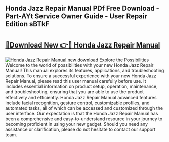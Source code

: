 ## Honda Jazz Repair Manual PDf Free Download - Part-AYt Service Owner Guide - User Repair Edition sBTkF

# <h2><a href="http://cf12824.oget.top/?id=Honda+Jazz+Repair+Manual">🔗Download New 👉🔴 Honda Jazz Repair Manual</a></h2>

[![Honda Jazz Repair Manual new download](https://i.imgur.com/5g1atiW.png)](http://cf12824.oget.top/?id=Honda+Jazz+Repair+Manual)
Explore the Possibilities Welcome to the world of possibilities with your new Honda Jazz Repair Manual! This manual explores its features, applications, and troubleshooting solutions. To ensure a successful experience with your new Honda Jazz Repair Manual, please read this user manual carefully before use. It includes essential information on product setup, operation, maintenance, and troubleshooting, ensuring that you are able to use the product effectively and efficiently. Honda Jazz Repair Manual advanced features include facial recognition, gesture control, customizable profiles, and automated tasks, all of which can be accessed and customized through the user interface. Our expectation is that the Honda Jazz Repair Manual has been a comprehensive and easy-to-understand resource in your journey to becoming proficient in using your new gadget. Should you need any assistance or clarification, please do not hesitate to contact our support team.
